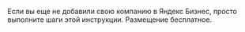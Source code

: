 
Если вы еще не добавили свою компанию в Яндекс Бизнес, просто выполните шаги этой инструкции. Размещение бесплатное.
